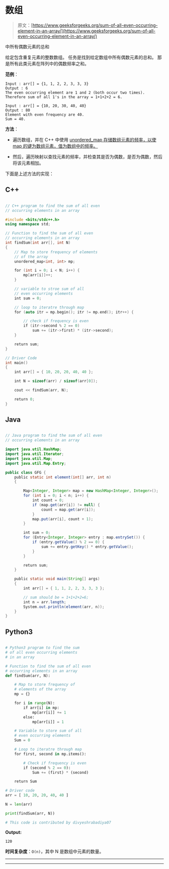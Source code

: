 # 数组

> 原文：[https://www.geeksforgeeks.org/sum-of-all-even-occurring-element-in-an-array/](https://www.geeksforgeeks.org/sum-of-all-even-occurring-element-in-an-array/)

中所有偶数元素的总和

给定包含重复元素的整数数组。 任务是找到给定数组中所有偶数元素的总和。 那是所有此类元素在阵列中的偶数频率之和。

**范例**：

```
Input : arr[] = {1, 1, 2, 2, 3, 3, 3}
Output : 6
The even occurring element are 1 and 2 (both occur two times). 
Therefore sum of all 1's in the array = 1+1+2+2 = 6.

Input : arr[] = {10, 20, 30, 40, 40}
Output : 80
Element with even frequency are 40.
Sum = 40.

```

**方法**：

*   遍历数组，并在 C++ 中使用 [unordered_map 存储数组元素的频率，以使 map 的键为数组元素，值为数组中的频率。](https://www.geeksforgeeks.org/unordered_map-in-stl-and-its-applications/)

*   然后，遍历映射以查找元素的频率，并检查其是否为偶数，是否为偶数，然后将该元素相加。

下面是上述方法的实现：

## C++

```cpp

// C++ program to find the sum of all even
// occurring elements in an array

#include <bits/stdc++.h>
using namespace std;

// Function to find the sum of all even
// occurring elements in an array
int findSum(int arr[], int N)
{
    // Map to store frequency of elements
    // of the array
    unordered_map<int, int> mp;

    for (int i = 0; i < N; i++) {
        mp[arr[i]]++;
    }

    // variable to stroe sum of all
    // even occurring elements
    int sum = 0;

    // loop to iteratre through map
    for (auto itr = mp.begin(); itr != mp.end(); itr++) {

        // check if frequency is even
        if (itr->second % 2 == 0)
            sum += (itr->first) * (itr->second);
    }

    return sum;
}

// Driver Code
int main()
{
    int arr[] = { 10, 20, 20, 40, 40 };

    int N = sizeof(arr) / sizeof(arr[0]);

    cout << findSum(arr, N);

    return 0;
}

```

## Java

```java

// Java program to find the sum of all even
// occurring elements in an array

import java.util.HashMap;
import java.util.Iterator;
import java.util.Map;
import java.util.Map.Entry;

public class GFG {
    public static int element(int[] arr, int n)
    {

        Map<Integer, Integer> map = new HashMap<Integer, Integer>();
        for (int i = 0; i < n; i++) {
            int count = 0;
            if (map.get(arr[i]) != null) {
                count = map.get(arr[i]);
            }
            map.put(arr[i], count + 1);
        }

        int sum = 0;
        for (Entry<Integer, Integer> entry : map.entrySet()) {
            if (entry.getValue() % 2 == 0) {
                sum += entry.getKey() * entry.getValue();
            }
        }

        return sum;
    }

    public static void main(String[] args)
    {
        int arr[] = { 1, 1, 2, 2, 3, 3, 3 };

        // sum should be = 1+1+2+2=6;
        int n = arr.length;
        System.out.println(element(arr, n));
    }
}

```

## Python3

```py

# Python3 program to find the sum 
# of all even occurring elements
# in an array 

# Function to find the sum of all even 
# occurring elements in an array 
def findSum(arr, N): 

    # Map to store frequency of 
    # elements of the array 
    mp = {} 

    for i in range(N): 
        if arr[i] in mp:
            mp[arr[i]] += 1
        else:
            mp[arr[i]] = 1

    # Variable to store sum of all 
    # even occurring elements 
    Sum = 0

    # Loop to iteratre through map 
    for first, second in mp.items():

        # Check if frequency is even 
        if (second % 2 == 0):
            Sum += (first) * (second) 

    return Sum

# Driver code    
arr = [ 10, 20, 20, 40, 40 ]

N = len(arr)

print(findSum(arr, N))

# This code is contributed by divyeshrabadiya07

```

**Output:** 

```
120

```

**时间复杂度**：`O(n)`，其中 N 是数组中元素的数量。



* * *

* * *



